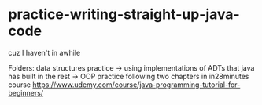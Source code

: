 # practice-writing-straight-up-java-code
cuz I haven't in awhile

Folders:
data structures practice -> using implementations of ADTs that java has built in 
the rest -> OOP practice following two chapters in in28minutes course https://www.udemy.com/course/java-programming-tutorial-for-beginners/